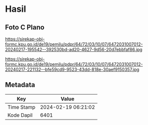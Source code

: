 # Hasil

## Foto C Plano

https://sirekap-obj-formc.kpu.go.id/de19/pemilu/pdpr/64/72/03/10/07/6472031007012-20240217-195542--392530bd-ad20-4627-9d56-20d7ebbfaf86.jpg

https://sirekap-obj-formc.kpu.go.id/de19/pemilu/pdpr/64/72/03/10/07/6472031007012-20240217-221132--bfe59cd9-9523-43dd-818e-30aef9150357.jpg


## Metadata

| Key        | Value               |
| ---------- | ------------------- |
| Time Stamp | 2024-02-19 06:21:02 |
| Kode Dapil | 6401                |



